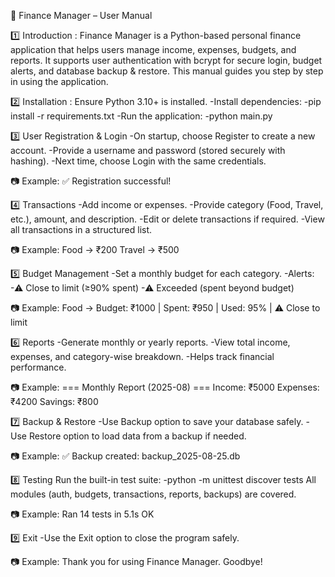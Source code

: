 📘 Finance Manager – User Manual

1️⃣ Introduction : Finance Manager is a Python-based personal finance application that helps users manage income, expenses, budgets, and reports. It supports user authentication with bcrypt for secure login, budget alerts, and database backup & restore. This manual guides you step by step in using the application.



2️⃣ Installation : Ensure Python 3.10+ is installed.
-Install dependencies:
    -pip install -r requirements.txt
-Run the application:
    -python main.py



3️⃣ User Registration & Login
-On startup, choose Register to create a new account.
-Provide a username and password (stored securely with hashing).
-Next time, choose Login with the same credentials.

📷 Example:
✅ Registration successful!



4️⃣ Transactions
-Add income or expenses.
-Provide category (Food, Travel, etc.), amount, and description.
-Edit or delete transactions if required.
-View all transactions in a structured list.

📷 Example:
Food → ₹200
Travel → ₹500



5️⃣ Budget Management
-Set a monthly budget for each category.
-Alerts:
    -⚠ Close to limit (≥90% spent)
    -⚠ Exceeded (spent beyond budget)

📷 Example:
Food → Budget: ₹1000 | Spent: ₹950 | Used: 95% | ⚠ Close to limit



6️⃣ Reports
-Generate monthly or yearly reports.
-View total income, expenses, and category-wise breakdown.
-Helps track financial performance.

📷 Example:
=== Monthly Report (2025-08) ===
Income: ₹5000
Expenses: ₹4200
Savings: ₹800



7️⃣ Backup & Restore
-Use Backup option to save your database safely.
-Use Restore option to load data from a backup if needed.

📷 Example:
✅ Backup created: backup_2025-08-25.db



8️⃣ Testing
Run the built-in test suite:
 -python -m unittest discover tests
All modules (auth, budgets, transactions, reports, backups) are covered.

📷 Example:
Ran 14 tests in 5.1s
OK



9️⃣ Exit
-Use the Exit option to close the program safely.

📷 Example:
Thank you for using Finance Manager. Goodbye!

